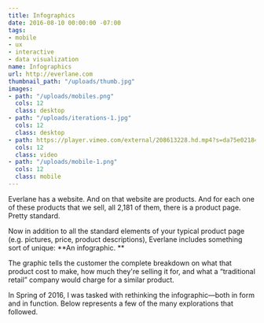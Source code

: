 ```yaml
---
title: Infographics
date: 2016-08-10 00:00:00 -07:00
tags:
- mobile
- ux
- interactive
- data visualization
name: Infographics
url: http://everlane.com
thumbnail_path: "/uploads/thumb.jpg"
images:
- path: "/uploads/mobiles.png"
  cols: 12
  class: desktop
- path: "/uploads/iterations-1.jpg"
  cols: 12
  class: desktop
- path: https://player.vimeo.com/external/208613228.hd.mp4?s=da75e02184a0ae23a376d39f4ab9f03983f232a3&profile_id=169
  cols: 12
  class: video
- path: "/uploads/mobile-1.png"
  cols: 12
  class: mobile
---
```


Everlane has a website. And on that website are products. And for each one of these products that we sell, all  2,181 of them, there is a product page. Pretty standard.

Now in addition to all the standard elements of your typical product page (e.g. pictures, price, product descriptions), Everlane includes something sort of unique: **An infographic. **

The graphic tells the customer the complete breakdown on what that product cost to make, how much they're selling it for, and what a “traditional retail” company would charge for a similar product.

In Spring of 2016, I was tasked with rethinking the infographic—both in form and in function. Below represents a few of the many explorations that followed.   

